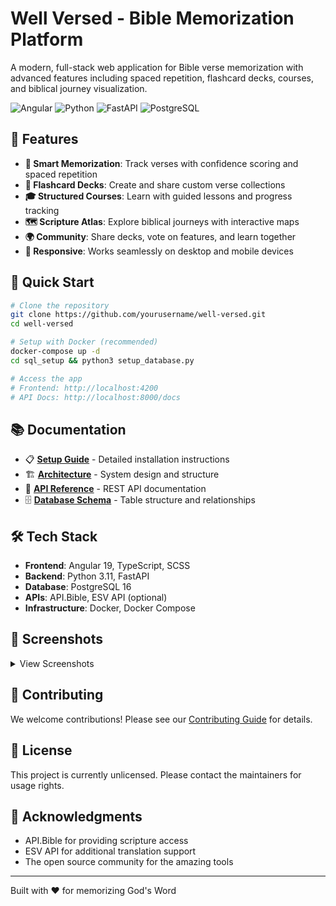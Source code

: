 # Well Versed - Bible Memorization Platform

A modern, full-stack web application for Bible verse memorization with advanced features including spaced repetition, flashcard decks, courses, and biblical journey visualization.

![Angular](https://img.shields.io/badge/Angular-19-red)
![Python](https://img.shields.io/badge/Python-3.11-blue)
![FastAPI](https://img.shields.io/badge/FastAPI-0.104-green)
![PostgreSQL](https://img.shields.io/badge/PostgreSQL-16-blue)

## 🚀 Features

- **📖 Smart Memorization**: Track verses with confidence scoring and spaced repetition
- **🎴 Flashcard Decks**: Create and share custom verse collections
- **🎓 Structured Courses**: Learn with guided lessons and progress tracking
- **🗺️ Scripture Atlas**: Explore biblical journeys with interactive maps
- **🌍 Community**: Share decks, vote on features, and learn together
- **📱 Responsive**: Works seamlessly on desktop and mobile devices

## 🚀 Quick Start

```bash
# Clone the repository
git clone https://github.com/yourusername/well-versed.git
cd well-versed

# Setup with Docker (recommended)
docker-compose up -d
cd sql_setup && python3 setup_database.py

# Access the app
# Frontend: http://localhost:4200
# API Docs: http://localhost:8000/docs
```

## 📚 Documentation

- 📋 **[Setup Guide](docs/SETUP.md)** - Detailed installation instructions
- 🏗️ **[Architecture](docs/ARCHITECTURE.md)** - System design and structure
- 🔌 **[API Reference](docs/API.md)** - REST API documentation
- 🗄️ **[Database Schema](docs/DATABASE.md)** - Table structure and relationships

## 🛠️ Tech Stack

- **Frontend**: Angular 19, TypeScript, SCSS
- **Backend**: Python 3.11, FastAPI
- **Database**: PostgreSQL 16
- **APIs**: API.Bible, ESV API (optional)
- **Infrastructure**: Docker, Docker Compose

## 📸 Screenshots

<details>
<summary>View Screenshots</summary>

*Screenshots coming soon...*

</details>

## 🤝 Contributing

We welcome contributions! Please see our [Contributing Guide](docs/CONTRIBUTING.md) for details.

## 📝 License

This project is currently unlicensed. Please contact the maintainers for usage rights.

## 🙏 Acknowledgments

- API.Bible for providing scripture access
- ESV API for additional translation support
- The open source community for the amazing tools

---

Built with ❤️ for memorizing God's Word